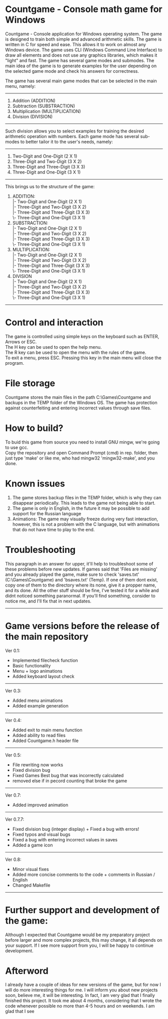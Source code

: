 # Countgame - Console math game for Windows
Countgame - Console application for Windows operating system. The game is designed to train both simple and advanced arithmetic skills.
The game is written in C for speed and ease. This allows it to work on almost any Windows device. The game uses CLI (Windows Command Line Interface) to draw all elements and does not use any graphics libraries, which makes it "light" and fast. The game has several game modes and submodes. The main idea of the game is to generate examples for the user depending on the selected game mode and check his answers for correctness.

The game has several main game modes that can be selected in the main menu, namely:
***
1. Addition (ADDITION)
2. Subtraction (SUBSTRACTION)
3. Multiplication (MULTIPLICATION)
4. Division (DIVISION)
***
Such division allows you to select examples for training the desired arithmetic operation with numbers.
Each game mode has several sub-modes to better tailor it to the user's needs, namely:
***
1. Two-Digit and One-Digit (2 X 1)
2. Three-Digit and Two-Digit (3 X 2)
3. Three-Digit and Three-Digit (3 X 3)
4. Three-Digit and One-Digit (3 X 1)
***
This brings us to the structure of the game:
1. ADDITION:     
   |- Two-Digit and One-Digit (2 X 1)     
   |- Three-Digit and Two-Digit (3 X 2)     
   |- Three-Digit and Three-Digit (3 X 3)      
   \\- Three-Digit and One-Digit (3 X 1)      
2. SUBSTRACTION:     
   |- Two-Digit and One-Digit (2 X 1)     
   |- Three-Digit and Two-Digit (3 X 2)     
   |- Three-Digit and Three-Digit (3 X 3)    
   \\- Three-Digit and One-Digit (3 X 1)     
3. MULTIPLICATION:    
   |- Two-Digit and One-Digit (2 X 1)    
   |- Three-Digit and Two-Digit (3 X 2)    
   |- Three-Digit and Three-Digit (3 X 3)    
   \\- Three-Digit and One-Digit (3 X 1)     
4. DIVISION      
   |- Two-Digit and One-Digit (2 X 1)      
   |- Three-Digit and Two-Digit (3 X 2)     
   |- Three-Digit and Three-Digit (3 X 3)     
   \\- Three-Digit and One-Digit (3 X 1)      
***
# Control and interaction     
The game is controlled using simple keys on the keyboard such as ENTER, Arrows or ESC.     
The H key can be used to open the help menu.     
The R key can be used to open the menu with the rules of the game.     
To exit a menu, press ESC. Pressing this key in the main menu will close the program.    
# File storage     
Countgame stores the main files in the path C:\\Games\Countgame and backups in the TEMP folder of the Windows OS.
The game has protection against counterfeiting and entering incorrect values through save files.    
# How to build?
To buid this game from source you need to install GNU mingw, we're going to use gcc.    
Copy the repository and open Command Prompt (cmd) in rep. folder, then just type 'make' or like me, who had mingw32 'mingw32-make', and you done.
# Known issues
1. The game stores backup files in the TEMP folder, which is why they can disappear periodically. This leads to the game not being able to start.
2. The game is only in English, in the future it may be possible to add support for the Russian language
3. Animations: The game may visually freeze during very fast interaction, however, this is not a problem with the C language, but with animations that do not have time to play to the end.
# Troubleshooting
This paragraph in an answer for upper, it'll help to troubleshoot some of these problems before new updates.
If games said that 'Files are missing' and you already played the game, make sure to check 'saves.txt' (C:\\Games\\Countgame) and 'bsaves.txt' (Temp). If one of them dont exist, copy one of them to the directory where its none, give it a propper name, and its done. All the other stuff should be fine, I've tested it for a while and didnt noticed something paranormal. If you'll find something, consider to notice me, and I'll fix that in next updates.

***
# Game versions before the release of the main repository
Ver 0.1:
- Implemented filecheck function
- Basic functionality <br>
- Menu + logo animations
- Added keyboard layout check
------------------
Ver 0.3:
- Added menu animations
- Added example generation
-------------------
Ver 0.4:
- Added exit to main menu function
- Added ability to read files
- Added Countgame.h header file
-------------------
Ver 0.5: <br>
- File rewriting now works <br>
- Fixed division bug <br>
- Fixed Games Best bug that was incorrectly calculated <br>
- removed else if in pecord counting that broke the game <br>
------------------
Ver 0.7:
- Added improved animation
------------------
Ver 0.7.7:
- Fixed division bug (integer display) + Fixed a bug with errors! <br>
- Fixed typos and visual bugs <br>
- Fixed a bug with entering incorrect values in saves <br>
- Added a game icon
------------------
Ver 0.8:
- Minor visual fixes <br>
- Added more concise comments to the code + comments in Russian / English <br>
- Changed Makefile <br>

***
# Further support and development of the game:
Although I expected that Countgame would be my preparatory project before larger and more complex projects, this may change, it all depends on your support. If I see more support from you, I will be happy to continue development.
# Afterword
I already have a couple of ideas for new versions of the game, but for now I will do more interesting things for me. I will inform you about new projects soon, believe me, it will be interesting. In fact, I am very glad that I finally finished this project. It took me about 4 months, considering that I wrote the code whenever possible no more than 4-5 hours and on weekends. I am glad that I see
